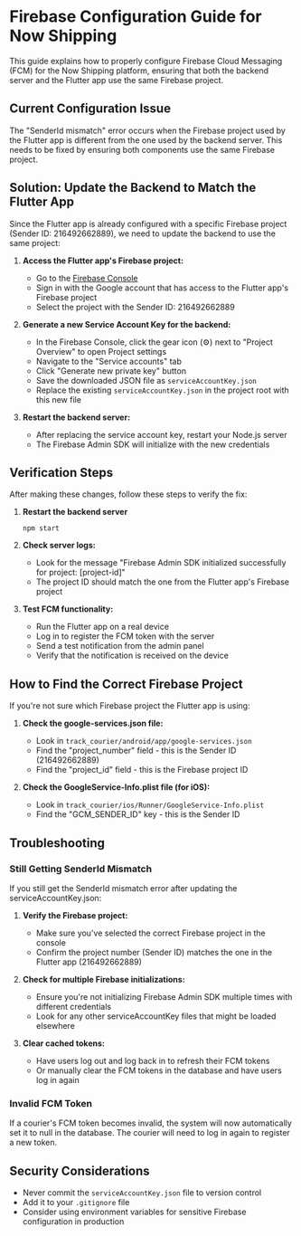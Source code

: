 # Firebase Configuration Guide for Now Shipping

This guide explains how to properly configure Firebase Cloud Messaging (FCM) for the Now Shipping platform, ensuring that both the backend server and the Flutter app use the same Firebase project.

## Current Configuration Issue

The "SenderId mismatch" error occurs when the Firebase project used by the Flutter app is different from the one used by the backend server. This needs to be fixed by ensuring both components use the same Firebase project.

## Solution: Update the Backend to Match the Flutter App

Since the Flutter app is already configured with a specific Firebase project (Sender ID: 216492662889), we need to update the backend to use the same project:

1. **Access the Flutter app's Firebase project:**
   - Go to the [Firebase Console](https://console.firebase.google.com/)
   - Sign in with the Google account that has access to the Flutter app's Firebase project
   - Select the project with the Sender ID: 216492662889

2. **Generate a new Service Account Key for the backend:**
   - In the Firebase Console, click the gear icon (⚙️) next to "Project Overview" to open Project settings
   - Navigate to the "Service accounts" tab
   - Click "Generate new private key" button
   - Save the downloaded JSON file as `serviceAccountKey.json`
   - Replace the existing `serviceAccountKey.json` in the project root with this new file

3. **Restart the backend server:**
   - After replacing the service account key, restart your Node.js server
   - The Firebase Admin SDK will initialize with the new credentials

## Verification Steps

After making these changes, follow these steps to verify the fix:

1. **Restart the backend server**
   ```
   npm start
   ```

2. **Check server logs:**
   - Look for the message "Firebase Admin SDK initialized successfully for project: [project-id]"
   - The project ID should match the one from the Flutter app's Firebase project

3. **Test FCM functionality:**
   - Run the Flutter app on a real device
   - Log in to register the FCM token with the server
   - Send a test notification from the admin panel
   - Verify that the notification is received on the device

## How to Find the Correct Firebase Project

If you're not sure which Firebase project the Flutter app is using:

1. **Check the google-services.json file:**
   - Look in `track_courier/android/app/google-services.json`
   - Find the "project_number" field - this is the Sender ID (216492662889)
   - Find the "project_id" field - this is the Firebase project ID

2. **Check the GoogleService-Info.plist file (for iOS):**
   - Look in `track_courier/ios/Runner/GoogleService-Info.plist`
   - Find the "GCM_SENDER_ID" key - this is the Sender ID

## Troubleshooting

### Still Getting SenderId Mismatch

If you still get the SenderId mismatch error after updating the serviceAccountKey.json:

1. **Verify the Firebase project:**
   - Make sure you've selected the correct Firebase project in the console
   - Confirm the project number (Sender ID) matches the one in the Flutter app (216492662889)

2. **Check for multiple Firebase initializations:**
   - Ensure you're not initializing Firebase Admin SDK multiple times with different credentials
   - Look for any other serviceAccountKey files that might be loaded elsewhere

3. **Clear cached tokens:**
   - Have users log out and log back in to refresh their FCM tokens
   - Or manually clear the FCM tokens in the database and have users log in again

### Invalid FCM Token

If a courier's FCM token becomes invalid, the system will now automatically set it to null in the database. The courier will need to log in again to register a new token.

## Security Considerations

- Never commit the `serviceAccountKey.json` file to version control
- Add it to your `.gitignore` file
- Consider using environment variables for sensitive Firebase configuration in production 